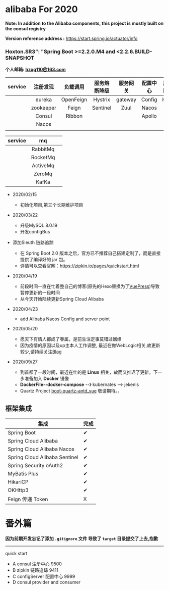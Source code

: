 #  alibaba For 2020
**Note: In addition to the Alibaba components, this project is mostly built on the consul registry**

**Version reference address :** https://start.spring.io/actuator/info
### Hoxton.SR3": "Spring Boot >=2.2.0.M4 and <2.2.6.BUILD-SNAPSHOT 

**个人邮箱: hzqq110@163.com** 

| service    | 注册发现     | 负载调用     |  服务熔断降级  | 服务网关     | 配置中心     |  服务熔断降级        |
| :------:   | :------:    | :------:    | :------:    | :------:    | :------:    | :------:           |
|            | eureka      | OpenFeign    |  Hystrix    | gateway      |  Config    |  Hystrix           |
|            | zookeeper   |  Feign      |   Sentinel  |  Zuul        |  Nacos      |                    |
|            |  Consul     | Ribbon      |             |             |   Apollo     |                    |
|            |  Nacos   |             |              |            |             |                    |
|            |            |             |              |            |             |                    | 


| service    | mq         |             | 
| :------:   | :------:   | :------:    | 
|            | RabbitMq  |              |
|            |RocketMq   |             |
|            |ActiveMq   |             | 
|            |ZeroMq     |            |  
|            | KafKa     |            |  

* 2020/02/15
    - 初始化项目,第三个长期维护项目

* 2020/03/22
    - 升级MySQL 8.0.19 
    - 开发configBus
* 添加Sleuth 链路追踪
    - 在 Spring Boot 2.0 版本之后，官方已不推荐自己搭建定制了，而是直接提供了编译好的 jar 包。
    - 详情可以查看官网：https://zipkin.io/pages/quickstart.html

* 2020/04/19
    - 前段时间一直在忙着整自己的博客(原先的Hexo替换为了[VuePress](https://osvue.github.io))导致暂停更新的一段时间
    - 从今天开始陆续更新Spring Cloud Alibaba

* 2020/04/23
    - add Alibaba Nacos Config and server point
   
* 2020/05/20
    - 愿天下有情人都成了眷属，是前生注定事莫错过姻缘
    - 因为疫情的原因以及up主本人工作调整, 最近在做WebLogic相关,故更新较少,请持续关注[Blog](https://osvue.github.io)

* 2020/09/27
    - 到首都了一段时间，最近在忙的是 **Linux** 相关，故而又推迟了更新，下一步准备加入 **Docker** 镜像
    - **DockerFile--docker-compose** --》 kubernates --> jekenis
    - Quartz Project [boot-quartz-antd_vue](https://github.com/osvue/springboot_quartz_vue.git) 敬请期待。。


        
## 框架集成

集成 | 完成 
----|----
Spring Boot | ✔
Spring Cloud Alibaba | ✔ 
Spring Cloud Alibaba Nacos | ✔ 
Spring Cloud Alibaba Sentinel | ✔ 
Spring Security oAuth2 | ✔ 
MyBatis Plus | ✔ 
HikariCP | ✔ 
OKHttp3 | ✔ 
Feign 传递 Token | X 
# 番外篇
**因为前期开发忘记了添加 `.gitignore` 文件 导致了 `target` 目录提交了上去,抱歉**


---
quick start 
- A consul 注册中心 9500
- B zipkin 链路追踪 9411
- C configServer 配置中心 9999
- D consul provider and consumer